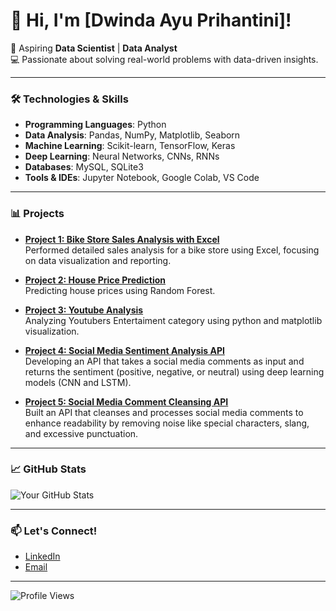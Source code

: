# 👋 Hi, I'm [Dwinda Ayu Prihantini]!

🎯 Aspiring **Data Scientist** | **Data Analyst**  
💻 Passionate about solving real-world problems with data-driven insights.

---

### 🛠️ Technologies & Skills

- **Programming Languages**: Python
- **Data Analysis**: Pandas, NumPy, Matplotlib, Seaborn
- **Machine Learning**: Scikit-learn, TensorFlow, Keras
- **Deep Learning**: Neural Networks, CNNs, RNNs
- **Databases**: MySQL, SQLite3
- **Tools & IDEs**: Jupyter Notebook, Google Colab, VS Code

---

### 📊 Projects

- **[Project 1: Bike Store Sales Analysis with Excel](#)**  
  Performed detailed sales analysis for a bike store using Excel, focusing on data visualization and reporting.

- **[Project 2: House Price Prediction](#)**  
  Predicting house prices using Random Forest.

- **[Project 3: Youtube Analysis](#)**  
  Analyzing Youtubers Entertaiment category using python and matplotlib visualization.

- **[Project 4: Social Media Sentiment Analysis API](#)**  
  Developing an API that takes a social media comments as input and returns the sentiment (positive, negative, or neutral) using deep learning models (CNN and LSTM).

- **[Project 5: Social Media Comment Cleansing API](#)**  
  Built an API that cleanses and processes social media comments to enhance readability by removing noise like special characters, slang, and excessive punctuation.

---

### 📈 GitHub Stats

![Your GitHub Stats](https://github-readme-stats.vercel.app/api?username=dwindaayu&show_icons=true&theme=radical)

---

### 📫 Let's Connect!

- [LinkedIn](https://www.linkedin.com/in/dwindaayuprihantini/)
- [Email](mailto:ayudwindap@gmail.com)

---

![Profile Views](https://komarev.com/ghpvc/?username=dwindaayu&color=blueviolet)
